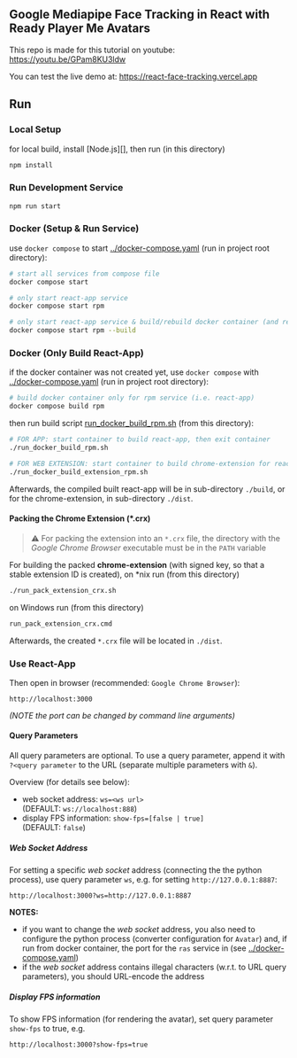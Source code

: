## Google Mediapipe Face Tracking in React with Ready Player Me Avatars

This repo is made for this tutorial on youtube: https://youtu.be/GPam8KU3ldw

You can test the live demo at: https://react-face-tracking.vercel.app


## Run

### Local Setup

for local build, install [Node.js][], then run (in this directory)
```bash
npm install
```

### Run Development Service

```bash
npm run start
```


### Docker (Setup & Run Service)

use `docker compose` to start [../docker-compose.yaml](../docker-compose.yaml) (run in project root directory):
```bash
# start all services from compose file
docker compose start

# only start react-app service
docker compose start rpm

# only start react-app service & build/rebuild docker container (and react-app)
docker compose start rpm --build
```

### Docker (Only Build React-App)

if the docker container was not created yet, use `docker compose` with [../docker-compose.yaml](../docker-compose.yaml) (run in project root directory):
```bash
# build docker container only for rpm service (i.e. react-app)
docker compose build rpm
```

then run build script [run_docker_build_rpm.sh](./run_docker_build_rpm.sh) (from this directory):
```bash
# FOR APP: start container to build react-app, then exit container
./run_docker_build_rpm.sh

# FOR WEB EXTENSION: start container to build chrome-extension for react-app, then exit container
./run_docker_build_extension_rpm.sh
```
Afterwards, the compiled built react-app will be in sub-directory `./build`, or for the chrome-extension, in
sub-directory `./dist`.


#### Packing the Chrome Extension (*.crx)

> :warning: For packing the extension into an `*.crx` file, the directory with
>           the _Google Chrome Browser_ executable must be in the `PATH` variable

For building the packed **chrome-extension** (with signed key, so that a stable extension ID is created), on *nix run (from this directory)
```bash
./run_pack_extension_crx.sh
```

on Windows run (from this directory)
```cmd
run_pack_extension_crx.cmd
```

Afterwards, the created `*.crx` file will be located in `./dist`.


### Use React-App

Then open in browser (recommended: `Google Chrome Browser`):
```
http://localhost:3000
```
_(NOTE the port can be changed by command line arguments)_


#### Query Parameters

All query parameters are optional.
To use a query parameter, append it with `?<query parameter` to the URL (separate multiple parameters with `&`).

Overview (for details see below):
 * web socket address: `ws=<ws url>`  
   (DEFAULT: `ws://localhost:888`)
 * display FPS information: `show-fps=[false | true]`  
   (DEFAULT: `false`)


##### Web Socket Address

For setting a specific _web socket_ address (connecting the the python process), use query parameter `ws`, e.g. for setting
`http://127.0.0.1:8887`:
```
http://localhost:3000?ws=http://127.0.0.1:8887
```

**NOTES:**
 * if you want to change the _web socket_ address, you also need to configure the python process (converter configuration for `Avatar`)
   and, if run from docker container, the port for the `ras` service in (see [../docker-compose.yaml](../docker-compose.yaml))
 * if the _web socket_ address contains illegal characters (w.r.t. to URL query parameters), you should URL-encode the address


##### Display FPS information

To show FPS information (for rendering the avatar), set query parameter `show-fps` to true, e.g.
```
http://localhost:3000?show-fps=true
```
